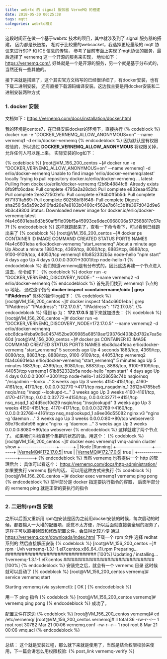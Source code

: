 ```yaml
---
title: webrtc 的 signal 服务器 VerneMQ 的搭建
date: 2018-05-30 00:25:38
tags: mqtt
categories: webrtc相关
---
```

这段时间正在做一个基于webrtc 技术的项目，其中就涉及到了 signal 服务器的搭建， 因为都是长链接， 相对于比较重的websocket，我选择更轻量级的 mqtt 协议来进行SDP 和 ICE 信息的传输， 
参考了目前市面上实现了mqtt协议的服务，最后选择了 vernemq 这一个开源的服务来实现， 地址如下： https://vernemq.com/, 
好处就是一个是开源的服务，另一个就是基于分布式的，当然还有一些其他的。 

接下来就是搭建了，这个其实官方文档写的已经很详细了，有docker安装，也有下载二进制安装， 还有直接下载源码编译安装。这边我主要是用docker安装和二进制安装两种方式

### 1. docker 安装
文档如下：https://vernemq.com/docs/installation/docker.html

我的环境是centos7，在已经安装docker的环境下，直接执行 
{% codeblock %}
docker run -e "DOCKER_VERNEMQ_ALLOW_ANONYMOUS=on" --name vernemq1 -d erlio/docker-vernemq
{% endcodeblock %}
因为默认是有权限校验的，所以通过 <b>DOCKER_VERNEMQ_ALLOW_ANONYMOUS</b> 将权限关掉，允许任何人可以连上来。
实际安装的log如下：
<!--more-->
{% codeblock %}
[root@VM_156_200_centos ~]# docker run -e "DOCKER_VERNEMQ_ALLOW_ANONYMOUS=on" --name vernemq1 -d erlio/docker-vernemq
Unable to find image 'erlio/docker-vernemq:latest' locally
Trying to pull repository docker.io/erlio/docker-vernemq ...
latest: Pulling from docker.io/erlio/docker-vernemq
f2b6b4884fc8: Already exists
8fb9ffc6cdae: Pull complete
4795a2a28cbd: Pull complete
e832eaa452fa: Pull complete
2ee372502efc: Pull complete
e794b0ff5b5d: Pull complete
6f71f31fa569: Pull complete
60258bf8f648: Pull complete
Digest: sha256:5a5a59c2d10fad26e7e8183b0460c4562e7b61c3b1fe397d042d9e69b3c4930d
Status: Downloaded newer image for docker.io/erlio/docker-vernemq:latest
f4a4c6601eba6d3b50af5f1d09bf5a45993ce6dec0968006a572568817c67e7f
{% endcodeblock %}
这样就跑起来了，查看一下命令看下，可以看到已经跑出来了
{% codeblock %}
[root@VM_156_200_centos ~]# docker ps
CONTAINER ID        IMAGE                  COMMAND                  CREATED              STATUS              PORTS                                                                            NAMES
f4a4c6601eba        erlio/docker-vernemq   "start_vernemq"          About a minute ago   Up About a minute   1883/tcp, 4369/tcp, 8080/tcp, 8883/tcp, 8888/tcp, 9100-9109/tcp, 44053/tcp       vernemq1
61b852332b5a        node-hello             "npm start"              4 days ago           Up 4 days           0.0.0.0:3001->3001/tcp                                                           node-hello-1
{% endcodeblock %}
我们知道vernemq是有分布式的，因此这边再建一个节点进入进去，命令如下：
{% codeblock %}
docker run -e "DOCKER_VERNEMQ_DISCOVERY_NODE=<IP-OF-VERNEMQ1>" --name vernemq2 -d erlio/docker-vernemq
{% endcodeblock %}
首先我们找到 vernemq1 节点的 ip 地址， 通过这个指令 <b>docker inspect <containername/cid> | grep \"IPAddress\"</b>
具体的操作log如下：
{% codeblock %}
[root@VM_156_200_centos ~]# docker inspect f4a4c6601eba | grep \"IPAddress\"
            "IPAddress": "172.17.0.5",
                    "IPAddress": "172.17.0.5",
{% endcodeblock %}
得到 ip 为： <b>172.17.0.5</b>
接下来就加进去：
{% codeblock %}
[root@VM_156_200_centos ~]# docker run -e "DOCKER_VERNEMQ_DISCOVERY_NODE=172.17.0.5" --name vernemq2 -d erlio/docker-vernemq
ebc8dca4feba9d6e0457452be909985a68519aef29376d403b2d782e7ea5e60d
[root@VM_156_200_centos ~]# docker ps
CONTAINER ID        IMAGE                  COMMAND                  CREATED             STATUS              PORTS                                                                            NAMES
ebc8dca4feba        erlio/docker-vernemq   "start_vernemq"          5 seconds ago       Up 4 seconds        1883/tcp, 4369/tcp, 8080/tcp, 8883/tcp, 8888/tcp, 9100-9109/tcp, 44053/tcp       vernemq2
f4a4c6601eba        erlio/docker-vernemq   "start_vernemq"          5 minutes ago       Up 5 minutes        1883/tcp, 4369/tcp, 8080/tcp, 8883/tcp, 8888/tcp, 9100-9109/tcp, 44053/tcp       vernemq1
61b852332b5a        node-hello             "npm start"              4 days ago          Up 4 days           0.0.0.0:3001->3001/tcp                                                           node-hello-1
a1228658c74b        nsqio/nsq              "/nsqadmin --looku..."   3 weeks ago         Up 3 weeks          4150-4151/tcp, 4160-4161/tcp, 4170/tcp, 0.0.0.0:32770->4171/tcp                  nsq_nsqadmin_1
3612b4785be5        nsqio/nsq              "/nsqd --lookupd-t..."   3 weeks ago         Up 3 weeks          4160-4161/tcp, 4170-4171/tcp, 0.0.0.0:32772->4150/tcp, 0.0.0.0:32771->4151/tcp   nsq_nsqd_1
a24d5cc10d29        nsqio/nsq              "/nsqlookupd"            3 weeks ago         Up 3 weeks          4150-4151/tcp, 4170-4171/tcp, 0.0.0.0:32769->4160/tcp, 0.0.0.0:32768->4161/tcp   nsq_nsqlookupd_1
a9ee06d55082        nginx:v3               "nginx -g 'daemon ..."   3 weeks ago         Up 3 weeks          0.0.0.0:80->80/tcp                                                               webserver3
89e76cdbfe98        nginx                  "nginx -g 'daemon ..."   3 weeks ago         Up 3 weeks          0.0.0.0:8080->80/tcp                                                             webserver
{% endcodeblock %}
这样就建了两个节点了。
如果我们叫检查整个集群的状态的话，用这个：
{% codeblock %}
[root@VM_156_200_centos ~]# docker exec vernemq1 vmq-admin cluster show
+------------------+-------+
|       Node       |Running|
+------------------+-------+
|VerneMQ@172.17.0.5| true  |
|VerneMQ@172.17.0.6| true  |
+------------------+-------+
{% endcodeblock %}
当然 vernemq 也有提供一个 http 的管理后台：
具体可以看这个： https://vernemq.com/docs/http-administration/
如果要执行 vernemq 指令的话， 可以用这种方式来执行
{% codeblock %}
[root@VM_156_200_centos ~]# docker exec vernemq1 vernemq ping
pong
{% endcodeblock %}
前半部分是 docker 指定要执行指令的容器， 后面半部分的 vernemq ping 就是正常的要执行的指令

---

### 2. 二进制rpm包 安装
之所以后面又重新用 rpm包安装是因为之前用docker安装的时候，每次启动的时候，都要输入一大堆的配置项，感觉不太方便，所以后面就直接装全局的服务了，这样子可以直接读取和修改配置文件，会显得比较方便
通过 https://vernemq.com/downloads/index.html 下载一个 rpm 文件
选择 redhat 系列的
然后直接解压安装
{% codeblock %}
[root@VM_156_200_centos ~]# rpm -Uvh vernemq-1.3.1-1.el7.centos.x86_64_\(1\).rpm
Preparing...                          ################################# [100%]
Updating / installing...
   1:vernemq-1.3.1-1.el7.centos       ################################# [100%]
{% endcodeblock %}
安装完之后，就会有一个 vernemq 目录
这时候就可以启动了
{% codeblock %}
[root@VM_156_200_centos vernemq]# service vernemq start


Starting vernemq (via systemctl):                          [  OK  ]
{% endcodeblock %}

用一下 ping 指令
{% codeblock %}
[root@VM_156_200_centos vernemq]# vernemq ping
pong
{% endcodeblock %}
成功了。

配置文件在这边
{% codeblock %}
[root@VM_156_200_centos vernemq]# cd /etc/vernemq/
[root@VM_156_200_centos vernemq]# ll
total 36
-rw-r--r-- 1 root root 30782 Mar 21 00:06 vernemq.conf
-rw-r--r-- 1 root root     8 Mar 21 00:06 vmq.acl
{% endcodeblock %}

---

总结： 这个就是安装过程，那么就下来就是使用了，当然是结合权限校验来使用，下一篇会讲怎么用权限校验: {% post_link vernemq-verify %}